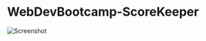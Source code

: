 # WebDevBootcamp-ScoreKeeper

![Screenshot](https://github.com/dilipSD97/WebDevBootcamp-ScoreKeeper/blob/main/Screenshot.png)
